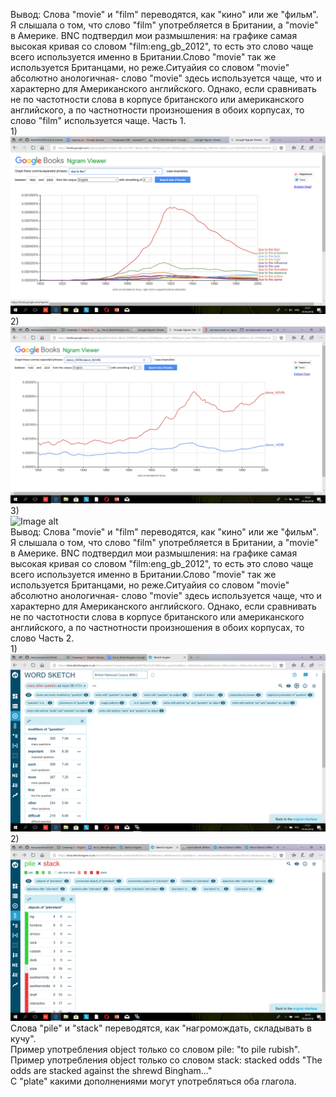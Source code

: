 Вывод: Слова "movie" и "film" переводятся, как "кино" или же "фильм". Я слышала о том, что слово "film" употребляется в Британии, а "movie" в Америке. BNC подтвердил мои размышления: на графике самая высокая кривая со словом "film:eng_gb_2012", то есть это слово чаще всего используется именно в Британии.Слово "movie" так же используется Британцами, но реже.Ситуайия со словом "movie" абсолютно анологичная- слово "movie" здесь используется чаще, что и характерно для Американского английского. Однако, если сравнивать не по  частотности слова в корпусе британского или американского английского, а по частнотности произношения в обоих корпусах, то слово "film" используется чаще.
Часть 1.  
1)
![Image alt](https://github.com/nastyasavanovich/hw6/blob/master/Снимок%20экрана%20(6).png)  
2)   
![Image alt](https://github.com/nastyasavanovich/hw6/blob/master/Снимок%20экрана%20(2).png)  
3)  
![Image alt](https://github.com/nastyasavanovich/hw6)  
Вывод: Слова "movie" и "film" переводятся, как "кино" или же "фильм". Я слышала о том, что слово "film" употребляется в Британии, а "movie" в Америке. BNC подтвердил мои размышления: на графике самая высокая кривая со словом "film:eng_gb_2012", то есть это слово чаще всего используется именно в Британии.Слово "movie" так же используется Британцами, но реже.Ситуайия со словом "movie" абсолютно анологичная- слово "movie" здесь используется чаще, что и характерно для Американского английского. Однако, если сравнивать не по  частотности слова в корпусе британского или американского английского, а по частнотности произношения в обоих корпусах, то слово 
Часть 2.  
1)  
![Image alt](https://github.com/nastyasavanovich/hw6/blob/master/Снимок%20экрана%20(4).png)  
2)  
![Image alt](https://github.com/nastyasavanovich/hw6/blob/master/Снимок%20экрана%20(5).png)  
Слова "pile" и "stack" переводятся, как "нагромождать, складывать в кучу".   
Пример употребления object только со словом pile: "to pile rubish".  
Пример употребления object только со словом stack: stacked odds "The odds are stacked against the shrewd Bingham..."  
C "plate" какими дополнениями могут употребляться оба глагола.
